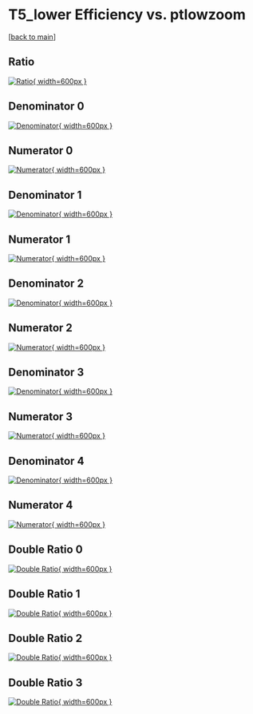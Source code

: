 # T5_lower Efficiency vs. ptlowzoom

[[back to main](./)]



## Ratio

[![Ratio](../mtv/var/T5_lower_loweta_211_0_eff_ptlowzoom.png){ width=600px }](../mtv/var/T5_lower_loweta_211_0_eff_ptlowzoom.pdf)

## Denominator 0

[![Denominator](../mtv/den/T5_lower_loweta_211_0_eff_ptlowzoom_den0.png){ width=600px }](../mtv/den/T5_lower_loweta_211_0_eff_ptlowzoom_den0.pdf)

## Numerator 0

[![Numerator](../mtv/num/T5_lower_loweta_211_0_eff_ptlowzoom_num0.png){ width=600px }](../mtv/num/T5_lower_loweta_211_0_eff_ptlowzoom_num0.pdf)

## Denominator 1

[![Denominator](../mtv/den/T5_lower_loweta_211_0_eff_ptlowzoom_den1.png){ width=600px }](../mtv/den/T5_lower_loweta_211_0_eff_ptlowzoom_den1.pdf)

## Numerator 1

[![Numerator](../mtv/num/T5_lower_loweta_211_0_eff_ptlowzoom_num1.png){ width=600px }](../mtv/num/T5_lower_loweta_211_0_eff_ptlowzoom_num1.pdf)

## Denominator 2

[![Denominator](../mtv/den/T5_lower_loweta_211_0_eff_ptlowzoom_den2.png){ width=600px }](../mtv/den/T5_lower_loweta_211_0_eff_ptlowzoom_den2.pdf)

## Numerator 2

[![Numerator](../mtv/num/T5_lower_loweta_211_0_eff_ptlowzoom_num2.png){ width=600px }](../mtv/num/T5_lower_loweta_211_0_eff_ptlowzoom_num2.pdf)

## Denominator 3

[![Denominator](../mtv/den/T5_lower_loweta_211_0_eff_ptlowzoom_den3.png){ width=600px }](../mtv/den/T5_lower_loweta_211_0_eff_ptlowzoom_den3.pdf)

## Numerator 3

[![Numerator](../mtv/num/T5_lower_loweta_211_0_eff_ptlowzoom_num3.png){ width=600px }](../mtv/num/T5_lower_loweta_211_0_eff_ptlowzoom_num3.pdf)

## Denominator 4

[![Denominator](../mtv/den/T5_lower_loweta_211_0_eff_ptlowzoom_den4.png){ width=600px }](../mtv/den/T5_lower_loweta_211_0_eff_ptlowzoom_den4.pdf)

## Numerator 4

[![Numerator](../mtv/num/T5_lower_loweta_211_0_eff_ptlowzoom_num4.png){ width=600px }](../mtv/num/T5_lower_loweta_211_0_eff_ptlowzoom_num4.pdf)

## Double Ratio 0

[![Double Ratio](../mtv/ratio/T5_lower_loweta_211_0_eff_ptlowzoom_ratio0.png){ width=600px }](../mtv/ratio/T5_lower_loweta_211_0_eff_ptlowzoom_ratio0.pdf)

## Double Ratio 1

[![Double Ratio](../mtv/ratio/T5_lower_loweta_211_0_eff_ptlowzoom_ratio1.png){ width=600px }](../mtv/ratio/T5_lower_loweta_211_0_eff_ptlowzoom_ratio1.pdf)

## Double Ratio 2

[![Double Ratio](../mtv/ratio/T5_lower_loweta_211_0_eff_ptlowzoom_ratio2.png){ width=600px }](../mtv/ratio/T5_lower_loweta_211_0_eff_ptlowzoom_ratio2.pdf)

## Double Ratio 3

[![Double Ratio](../mtv/ratio/T5_lower_loweta_211_0_eff_ptlowzoom_ratio3.png){ width=600px }](../mtv/ratio/T5_lower_loweta_211_0_eff_ptlowzoom_ratio3.pdf)

